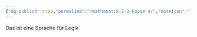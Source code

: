 ```yaml
---
{"dg-publish":true,"permalink":"/mathematik-2-2-kopie-4/","noteIcon":""}
---
```


Das ist eine Sprache für Logik.